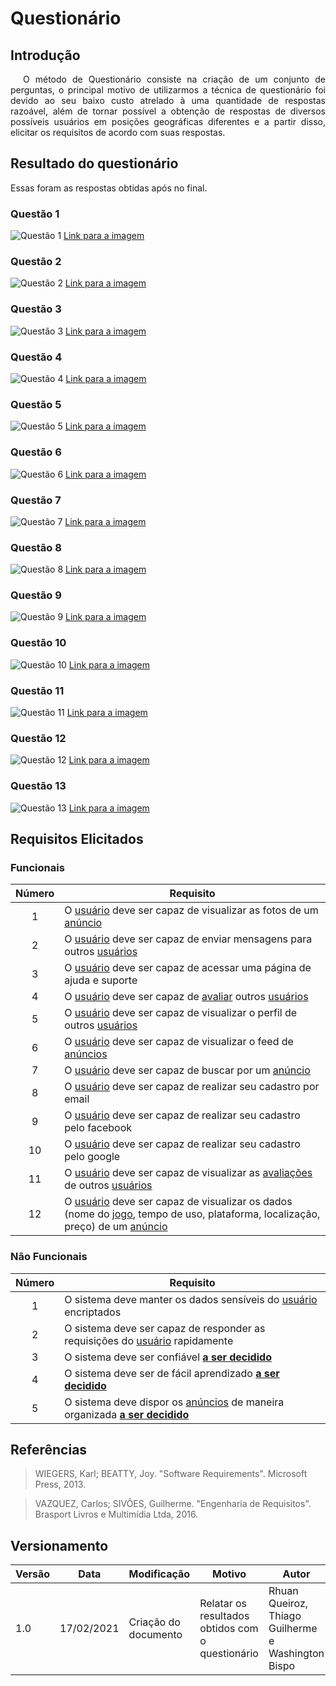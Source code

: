 # Questionário

## Introdução

<p style="text-indent: 20px; text-align: justify">
O método de Questionário consiste na criação de um conjunto de perguntas, o principal motivo de utilizarmos a técnica de questionário foi devido ao seu baixo custo atrelado à uma quantidade de respostas razoável, além de tornar possível a obtenção de respostas de diversos possíveis usuários em posições geográficas diferentes e a partir disso, elicitar os requisitos de acordo com suas respostas.
</p>

## Resultado do questionário

Essas foram as respostas obtidas após no final.

### Questão 1

![Questão 1](../assets/questionario/1.jpg)
<a href="https://drive.google.com/file/d/10PXo164yJR6Ju0vsGu_lZ7jSbsNqvhUV/view?usp=sharing" target="_blank" rel="noopener">Link para a imagem</a>

### Questão 2

![Questão 2](../assets/questionario/2.jpg)
<a href="https://drive.google.com/file/d/1NSKtHTT6gvwLhV2qT4hRGwhH4ZCqclQi/view?usp=sharing" target="_blank" rel="noopener">Link para a imagem</a>

### Questão 3

![Questão 3](../assets/questionario/3.jpg)
<a href="https://drive.google.com/file/d/1xGOJs6nzGhWBjZiL-VhB5TRWWxQvGwHo/view?usp=sharing" target="_blank" rel="noopener">Link para a imagem</a>

### Questão 4

![Questão 4](../assets/questionario/4.jpg)
<a href="https://drive.google.com/file/d/1ZQx3xCoumM9Kh7mPbVD5lqswMB1rpIA8/view?usp=sharing" target="_blank" rel="noopener">Link para a imagem</a>

### Questão 5

![Questão 5](../assets/questionario/5.jpg)
<a href="https://drive.google.com/file/d/1umaKOpwXZaLu__pib9rkXohwPerTZlIw/view?usp=sharing" target="_blank" rel="noopener">Link para a imagem</a>

### Questão 6

![Questão 6](../assets/questionario/6.jpg)
<a href="https://drive.google.com/file/d/1LngJqoq9ANLGrvjRxPIYruT2rEqPiGg9/view?usp=sharing" target="_blank" rel="noopener">Link para a imagem</a>

### Questão 7

![Questão 7](../assets/questionario/7.jpg)
<a href="https://drive.google.com/file/d/1VlAeTNPusZeXFxhqVp06Ka-Vkh1xqC3A/view?usp=sharing" target="_blank" rel="noopener">Link para a imagem</a>

### Questão 8

![Questão 8](../assets/questionario/8.jpg)
<a href="https://drive.google.com/file/d/1OYmN-eKL7jcVLGr3Rh4cVVbTO7t9yGd6/view?usp=sharing" target="_blank" rel="noopener">Link para a imagem</a>

### Questão 9

![Questão 9](../assets/questionario/9.jpg)
<a href="https://drive.google.com/file/d/1n4aG4S8b6aOcE5jHYXy6Xd9N4UhdsH1c/view?usp=sharing" target="_blank" rel="noopener">Link para a imagem</a>

### Questão 10

![Questão 10](../assets/questionario/10.jpg)
<a href="https://drive.google.com/file/d/1VQKaOrnQ_8_mfEmX1iIjuiaWpzGbIqul/view?usp=sharing" target="_blank" rel="noopener">Link para a imagem</a>

### Questão 11

![Questão 11](../assets/questionario/11.jpg)
<a href="https://drive.google.com/file/d/1Luf8l_8bemP37CHsJjAICVxxyDmliicu/view?usp=sharing" target="_blank" rel="noopener">Link para a imagem</a>

### Questão 12

![Questão 12](../assets/questionario/12.jpg)
<a href="https://drive.google.com/file/d/1KHe1tuSKvOOhacjo_1Wg04jFOzustIux/view?usp=sharing" target="_blank" rel="noopener">Link para a imagem</a>

### Questão 13

![Questão 13](../assets/questionario/13.jpg)
<a href="https://drive.google.com/file/d/1LmIWFAVFBF45tMHt_1Nn1blwrdAMUC6B/view?usp=sharing" target="_blank" rel="noopener">Link para a imagem</a>

## Requisitos Elicitados

### Funcionais

| Número | Requisito |
|:-:|-|
| 1 | O [usuário](/lexico/#l7-usuario) deve ser capaz de visualizar as fotos de um [anúncio](/lexico/#l1-anuncio) |
| 2 | O [usuário](/lexico/#l7-usuario) deve ser capaz de enviar mensagens para outros [usuários](/lexico/#l7-usuario) |
| 3 | O [usuário](/lexico/#l7-usuario) deve ser capaz de acessar uma página de ajuda e suporte |
| 4 | O [usuário](/lexico/#l7-usuario) deve ser capaz de [avaliar](/lexico/#l5-avaliar) outros [usuários](/lexico/#l7-usuario) |
| 5 | O [usuário](/lexico/#l7-usuario) deve ser capaz de visualizar o perfil de outros [usuários](/lexico/#l7-usuario) |
| 6 | O [usuário](/lexico/#l7-usuario) deve ser capaz de visualizar o feed de [anúncios](/lexico/#l1-anuncio) |
| 7 | O [usuário](/lexico/#l7-usuario) deve ser capaz de buscar por um [anúncio](/lexico/#l1-anuncio) |
| 8 | O [usuário](/lexico/#l7-usuario) deve ser capaz de realizar seu cadastro por email |
| 9 | O [usuário](/lexico/#l7-usuario) deve ser capaz de realizar seu cadastro pelo facebook |
| 10 | O [usuário](/lexico/#l7-usuario) deve ser capaz de realizar seu cadastro pelo google |
| 11 | O [usuário](/lexico/#l7-usuario) deve ser capaz de visualizar as [avaliações](/lexico/#l5-avaliar) de outros [usuários](/lexico/#l7-usuario) |
| 12 | O [usuário](/lexico/#l7-usuario) deve ser capaz de visualizar os dados (nome do [jogo](/lexico/#l4-jogo), tempo de uso, plataforma, localização, preço) de um [anúncio](/lexico/#l1-anuncio) |

### Não Funcionais

| Número | Requisito |
|:-:|-|
| 1 | O sistema deve manter os dados sensíveis do [usuário](/lexico/#l7-usuario) encriptados |
| 2 | O sistema deve ser capaz de responder as requisições do [usuário](/lexico/#l7-usuario) rapidamente |
| 3 | O sistema deve ser confiável [**a ser decidido**](/requisitos/padroes/#a-ser-decidido) |
| 4 | O sistema deve ser de fácil aprendizado [**a ser decidido**](/requisitos/padroes/#a-ser-decidido) |
| 5 | O sistema deve dispor os [anúncios](/lexico/#l1-anuncio) de maneira organizada [**a ser decidido**](/requisitos/padroes/#a-ser-decidido) |


## Referências

> WIEGERS, Karl; BEATTY, Joy. "Software Requirements". Microsoft Press, 2013.

> VAZQUEZ, Carlos; SIVÕES, Guilherme. "Engenharia de Requisitos". Brasport Livros e Multimídia Ltda, 2016.

## Versionamento

| Versão | Data       | Modificação                    | Motivo | Autor         |
| ------ | ---------- | -------------------------------| ------ | ------------- |
| 1.0 | 17/02/2021 | Criação do documento | Relatar os resultados obtidos com o questionário | Rhuan Queiroz, Thiago Guilherme e Washington Bispo |
